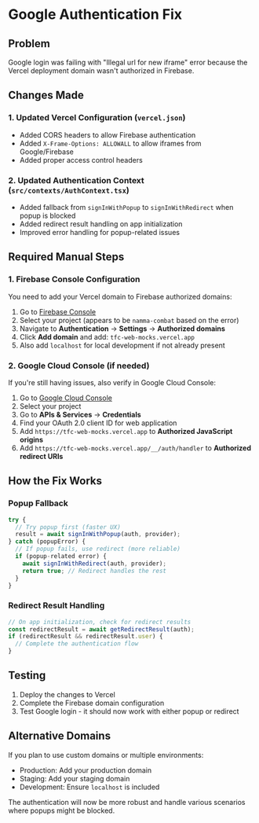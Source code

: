# Google Authentication Fix

## Problem
Google login was failing with "Illegal url for new iframe" error because the Vercel deployment domain wasn't authorized in Firebase.

## Changes Made

### 1. Updated Vercel Configuration (`vercel.json`)
- Added CORS headers to allow Firebase authentication
- Added `X-Frame-Options: ALLOWALL` to allow iframes from Google/Firebase
- Added proper access control headers

### 2. Updated Authentication Context (`src/contexts/AuthContext.tsx`)
- Added fallback from `signInWithPopup` to `signInWithRedirect` when popup is blocked
- Added redirect result handling on app initialization
- Improved error handling for popup-related issues

## Required Manual Steps

### 1. Firebase Console Configuration
You need to add your Vercel domain to Firebase authorized domains:

1. Go to [Firebase Console](https://console.firebase.google.com)
2. Select your project (appears to be `namma-combat` based on the error)
3. Navigate to **Authentication** → **Settings** → **Authorized domains**
4. Click **Add domain** and add: `tfc-web-mocks.vercel.app`
5. Also add `localhost` for local development if not already present

### 2. Google Cloud Console (if needed)
If you're still having issues, also verify in Google Cloud Console:

1. Go to [Google Cloud Console](https://console.cloud.google.com)
2. Select your project
3. Go to **APIs & Services** → **Credentials**
4. Find your OAuth 2.0 client ID for web application
5. Add `https://tfc-web-mocks.vercel.app` to **Authorized JavaScript origins**
6. Add `https://tfc-web-mocks.vercel.app/__/auth/handler` to **Authorized redirect URIs**

## How the Fix Works

### Popup Fallback
```typescript
try {
  // Try popup first (faster UX)
  result = await signInWithPopup(auth, provider);
} catch (popupError) {
  // If popup fails, use redirect (more reliable)
  if (popup-related error) {
    await signInWithRedirect(auth, provider);
    return true; // Redirect handles the rest
  }
}
```

### Redirect Result Handling
```typescript
// On app initialization, check for redirect results
const redirectResult = await getRedirectResult(auth);
if (redirectResult && redirectResult.user) {
  // Complete the authentication flow
}
```

## Testing

1. Deploy the changes to Vercel
2. Complete the Firebase domain configuration
3. Test Google login - it should now work with either popup or redirect

## Alternative Domains
If you plan to use custom domains or multiple environments:
- Production: Add your production domain
- Staging: Add your staging domain  
- Development: Ensure `localhost` is included

The authentication will now be more robust and handle various scenarios where popups might be blocked.
